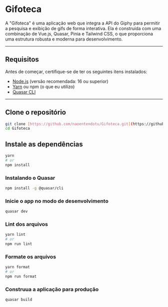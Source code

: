 # Gifoteca

A "Gifoteca" é uma aplicação web que integra a API do Giphy para permitir a pesquisa e exibição de gifs de forma interativa. Ela é construída com uma combinação de Vue.js, Quasar, Pinia e Tailwind CSS, o que proporciona uma estrutura robusta e moderna para desenvolvimento.

---

## Requisitos

Antes de começar, certifique-se de ter os seguintes itens instalados:

- [Node.js](https://nodejs.org/) (versão recomendada: 16 ou superior)
- [Yarn](https://yarnpkg.com/) ou npm (o que eu utilizo)
- [Quasar CLI](https://quasar.dev/start/installation)

---

## Clone o repositório

```bash
git clone [https://github.com/naoentendotu/Gifoteca.git](https://github.com/naoentendotu/Gifoteca)
cd Gifoteca
```

## Instale as dependências

```bash
yarn
# or
npm install
```

### Instalando o Quasar

```bash
npm install -g @quasar/cli
```

### Inicie o app no modo de desenvolvimento

```bash
quasar dev
```

### Lint dos arquivos

```bash
yarn lint
# or
npm run lint
```

### Formate os arquivos

```bash
yarn format
# or
npm run format
```

### Construua a aplicação para produção

```bash
quasar build
```
